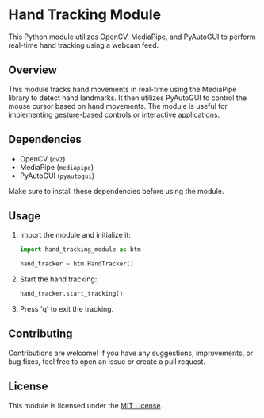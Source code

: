 # Hand Tracking Module

This Python module utilizes OpenCV, MediaPipe, and PyAutoGUI to perform real-time hand tracking using a webcam feed.

## Overview

This module tracks hand movements in real-time using the MediaPipe library to detect hand landmarks. It then utilizes PyAutoGUI to control the mouse cursor based on hand movements. The module is useful for implementing gesture-based controls or interactive applications.

## Dependencies

- OpenCV (`cv2`)
- MediaPipe (`mediapipe`)
- PyAutoGUI (`pyautogui`)

Make sure to install these dependencies before using the module.

## Usage

1. Import the module and initialize it:

    ```python
    import hand_tracking_module as htm

    hand_tracker = htm.HandTracker()
    ```

2. Start the hand tracking:

    ```python
    hand_tracker.start_tracking()
    ```

3. Press 'q' to exit the tracking.

## Contributing

Contributions are welcome! If you have any suggestions, improvements, or bug fixes, feel free to open an issue or create a pull request.

## License

This module is licensed under the [MIT License](LICENSE).
